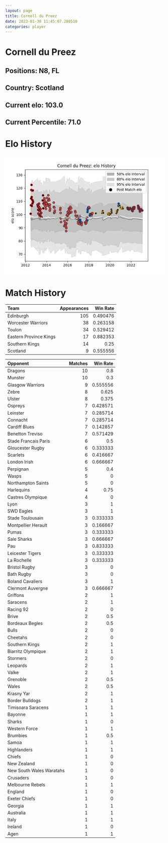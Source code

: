```yaml
---  
layout: page  
title: Cornell du Preez  
date: 2023-01-30 11:45:07.288510  
categories: player  
---
```

# Cornell du Preez

## Positions: N8, FL

## Country: Scotland

## Current elo: 103.0

## Current Percentile: 71.0

# Elo History


![elo history](history_CornellduPreez.png)
# Match History


| Team                   |   Appearances |   Win Rate |
|:-----------------------|--------------:|-----------:|
| Edinburgh              |           105 |   0.490476 |
| Worcester Warriors     |            38 |   0.263158 |
| Toulon                 |            34 |   0.529412 |
| Eastern Province Kings |            17 |   0.882353 |
| Southern Kings         |            14 |   0.25     |
| Scotland               |             9 |   0.555556 |

| Opponent                 |   Matches |   Win Rate |
|:-------------------------|----------:|-----------:|
| Dragons                  |        10 |   0.8      |
| Munster                  |        10 |   0.3      |
| Glasgow Warriors         |         9 |   0.555556 |
| Zebre                    |         8 |   0.625    |
| Ulster                   |         8 |   0.375    |
| Ospreys                  |         7 |   0.428571 |
| Leinster                 |         7 |   0.285714 |
| Connacht                 |         7 |   0.285714 |
| Cardiff Blues            |         7 |   0.142857 |
| Benetton Treviso         |         7 |   0.571429 |
| Stade Francais Paris     |         6 |   0.5      |
| Gloucester Rugby         |         6 |   0.333333 |
| Scarlets                 |         6 |   0.416667 |
| London Irish             |         6 |   0.666667 |
| Perpignan                |         5 |   0.4      |
| Wasps                    |         5 |   0        |
| Northampton Saints       |         5 |   0        |
| Harlequins               |         4 |   0.75     |
| Castres Olympique        |         4 |   0        |
| Lyon                     |         3 |   1        |
| SWD Eagles               |         3 |   1        |
| Stade Toulousain         |         3 |   0.333333 |
| Montpellier Herault      |         3 |   0.166667 |
| Pumas                    |         3 |   0.333333 |
| Sale Sharks              |         3 |   0.666667 |
| Pau                      |         3 |   0.833333 |
| Leicester Tigers         |         3 |   0.333333 |
| La Rochelle              |         3 |   0.333333 |
| Bristol Rugby            |         3 |   0        |
| Bath Rugby               |         3 |   0        |
| Boland Cavaliers         |         3 |   1        |
| Clermont Auvergne        |         3 |   0.666667 |
| Griffons                 |         2 |   1        |
| Saracens                 |         2 |   1        |
| Racing 92                |         2 |   0        |
| Brive                    |         2 |   0.5      |
| Bordeaux Begles          |         2 |   0.5      |
| Bulls                    |         2 |   0        |
| Cheetahs                 |         2 |   0        |
| Southern Kings           |         2 |   1        |
| Biarritz Olympique       |         2 |   1        |
| Stormers                 |         2 |   0        |
| Leopards                 |         2 |   1        |
| Valke                    |         2 |   1        |
| Grenoble                 |         2 |   0.5      |
| Wales                    |         2 |   0.5      |
| Krasny Yar               |         2 |   1        |
| Border Bulldogs          |         2 |   1        |
| Timisoara Saracens       |         1 |   1        |
| Bayonne                  |         1 |   1        |
| Sharks                   |         1 |   0        |
| Western Force            |         1 |   1        |
| Brumbies                 |         1 |   0.5      |
| Samoa                    |         1 |   1        |
| Highlanders              |         1 |   1        |
| Chiefs                   |         1 |   0        |
| New Zealand              |         1 |   0        |
| New South Wales Waratahs |         1 |   0        |
| Crusaders                |         1 |   0        |
| Melbourne Rebels         |         1 |   1        |
| England                  |         1 |   0        |
| Exeter Chiefs            |         1 |   0        |
| Georgia                  |         1 |   1        |
| Australia                |         1 |   1        |
| Italy                    |         1 |   1        |
| Ireland                  |         1 |   0        |
| Agen                     |         1 |   1        |